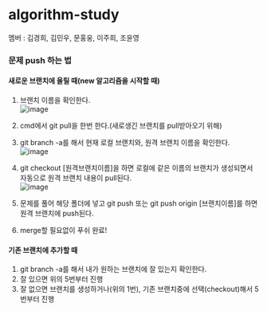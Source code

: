 # algorithm-study

멤버 : 김경희, 김민우, 문홍웅, 이주희, 조윤영
  
### 문제 push 하는 법

#### 새로운 브랜치에 올릴 때(new 알고리즘을 시작할 때)
1. 브랜치 이름을 확인한다.  
![image](https://github.com/yoonoi/algorithm-study/assets/94058311/45ef0eae-4ff5-481e-922c-c41043f4a22e)

2. cmd에서 git pull을 한번 한다.(새로생긴 브랜치를 pull받아오기 위해)
3. git branch -a를 해서 현재 로컬 브랜치와, 원격 브랜치 이름을 확인한다.  
![image](https://github.com/yoonoi/algorithm-study/assets/94058311/801dc443-d53e-4ee7-ae9b-ab8f3e8de698)

4. git checkout [원격브랜치이름]을 하면 로컬에 같은 이름의 브랜치가 생성되면서 자동으로 원격 브랜치 내용이 pull된다.  
![image](https://github.com/yoonoi/algorithm-study/assets/94058311/77452987-8f5e-4abc-b964-ebf507e98c6d)

5. 문제를 풀어 해당 폴더에 넣고 git push 또는 git push origin [브랜치이름]를 하면 원격 브랜치에 push된다.     
6. merge할 필요없이 푸쉬 완료!  



#### 기존 브랜치에 추가할 때
1. git branch -a를 해서 내가 원하는 브랜치에 잘 있는지 확인한다.  
2. 잘 있으면 위의 5번부터 진행  
3. 잘 없으면 브랜치를 생성하거나(위의 1번), 기존 브랜치중에 선택(checkout)해서 5번부터 진행  
